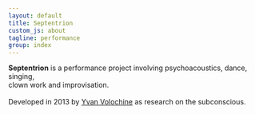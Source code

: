 ```yaml
---
layout: default
title: Septentrion
custom_js: about
tagline: performance
group: index
---
```


<p>
  <b>Septentrion</b> is a performance project involving psychoacoustics, dance, singing,<br />clown work and improvisation.<br /><br />
  Developed in 2013 by <a href="http://yvanvolochine.com" target="_blank">Yvan Volochine</a> as research on the subconscious.
</p>